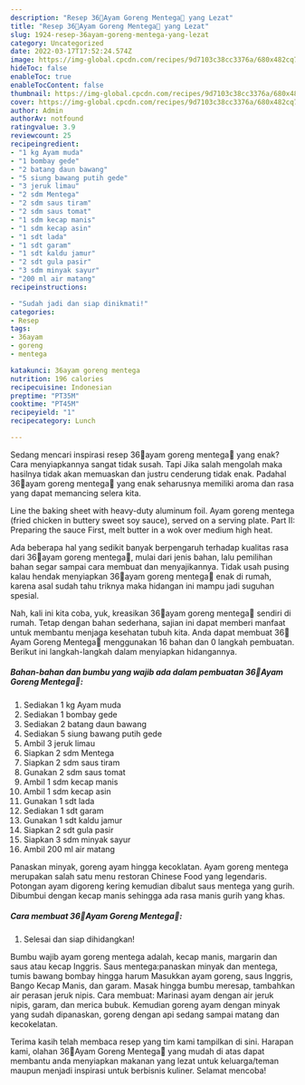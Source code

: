```yaml
---
description: "Resep 36💝Ayam Goreng Mentega💖 yang Lezat"
title: "Resep 36💝Ayam Goreng Mentega💖 yang Lezat"
slug: 1924-resep-36ayam-goreng-mentega-yang-lezat
category: Uncategorized
date: 2022-03-17T17:52:24.574Z
image: https://img-global.cpcdn.com/recipes/9d7103c38cc3376a/680x482cq70/36ayam-goreng-mentega-foto-resep-utama.jpg
hideToc: false
enableToc: true
enableTocContent: false
thumbnail: https://img-global.cpcdn.com/recipes/9d7103c38cc3376a/680x482cq70/36ayam-goreng-mentega-foto-resep-utama.jpg
cover: https://img-global.cpcdn.com/recipes/9d7103c38cc3376a/680x482cq70/36ayam-goreng-mentega-foto-resep-utama.jpg
author: Admin
authorAv: notfound
ratingvalue: 3.9
reviewcount: 25
recipeingredient:
- "1 kg Ayam muda"
- "1 bombay gede"
- "2 batang daun bawang"
- "5 siung bawang putih gede"
- "3 jeruk limau"
- "2 sdm Mentega"
- "2 sdm saus tiram"
- "2 sdm saus tomat"
- "1 sdm kecap manis"
- "1 sdm kecap asin"
- "1 sdt lada"
- "1 sdt garam"
- "1 sdt kaldu jamur"
- "2 sdt gula pasir"
- "3 sdm minyak sayur"
- "200 ml air matang"
recipeinstructions:

- "Sudah jadi dan siap dinikmati!"
categories:
- Resep
tags:
- 36ayam
- goreng
- mentega

katakunci: 36ayam goreng mentega 
nutrition: 196 calories
recipecuisine: Indonesian
preptime: "PT35M"
cooktime: "PT45M"
recipeyield: "1"
recipecategory: Lunch

---
```



Sedang mencari inspirasi resep 36💝ayam goreng mentega💖 yang enak? Cara menyiapkannya sangat tidak susah. Tapi Jika salah mengolah maka hasilnya tidak akan memuaskan dan justru cenderung tidak enak. Padahal 36💝ayam goreng mentega💖 yang enak seharusnya memiliki aroma dan rasa yang dapat memancing selera kita.


Line the baking sheet with heavy-duty aluminum foil. Ayam goreng mentega (fried chicken in buttery sweet soy sauce), served on a serving plate. Part II: Preparing the sauce First, melt butter in a wok over medium high heat.

Ada beberapa hal yang sedikit banyak berpengaruh terhadap kualitas rasa dari 36💝ayam goreng mentega💖, mulai dari jenis bahan, lalu pemilihan bahan segar sampai cara membuat dan menyajikannya. Tidak usah pusing kalau hendak menyiapkan 36💝ayam goreng mentega💖 enak di rumah, karena asal sudah tahu triknya maka hidangan ini mampu jadi suguhan spesial.


Nah, kali ini kita coba, yuk, kreasikan 36💝ayam goreng mentega💖 sendiri di rumah. Tetap dengan bahan sederhana, sajian ini dapat memberi manfaat untuk membantu menjaga kesehatan tubuh kita. Anda dapat membuat 36💝Ayam Goreng Mentega💖 menggunakan 16 bahan dan 0 langkah pembuatan. Berikut ini langkah-langkah dalam menyiapkan hidangannya.

<!--inarticleads1-->

##### Bahan-bahan dan bumbu yang wajib ada dalam pembuatan 36💝Ayam Goreng Mentega💖:

1. Sediakan 1 kg Ayam muda
1. Sediakan 1 bombay gede
1. Sediakan 2 batang daun bawang
1. Sediakan 5 siung bawang putih gede
1. Ambil 3 jeruk limau
1. Siapkan 2 sdm Mentega
1. Siapkan 2 sdm saus tiram
1. Gunakan 2 sdm saus tomat
1. Ambil 1 sdm kecap manis
1. Ambil 1 sdm kecap asin
1. Gunakan 1 sdt lada
1. Sediakan 1 sdt garam
1. Gunakan 1 sdt kaldu jamur
1. Siapkan 2 sdt gula pasir
1. Siapkan 3 sdm minyak sayur
1. Ambil 200 ml air matang


Panaskan minyak, goreng ayam hingga kecoklatan. Ayam goreng mentega merupakan salah satu menu restoran Chinese Food yang legendaris. Potongan ayam digoreng kering kemudian dibalut saus mentega yang gurih. Dibumbui dengan kecap manis sehingga ada rasa manis gurih yang khas. 

<!--inarticleads2-->

##### Cara membuat 36💝Ayam Goreng Mentega💖:


1. Selesai dan siap dihidangkan!

Bumbu wajib ayam goreng mentega adalah, kecap manis, margarin dan saus atau kecap Inggris. Saus mentega:panaskan minyak dan mentega, tumis bawang bombay hingga harum Masukkan ayam goreng, saus Inggris, Bango Kecap Manis, dan garam. Masak hingga bumbu meresap, tambahkan air perasan jeruk nipis. Cara membuat: Marinasi ayam dengan air jeruk nipis, garam, dan merica bubuk. Kemudian goreng ayam dengan minyak yang sudah dipanaskan, goreng dengan api sedang sampai matang dan kecokelatan. 

Terima kasih telah membaca resep yang tim kami tampilkan di sini. Harapan kami, olahan 36💝Ayam Goreng Mentega💖 yang mudah di atas dapat membantu anda menyiapkan makanan yang lezat untuk keluarga/teman maupun menjadi inspirasi untuk berbisnis kuliner. Selamat mencoba!
